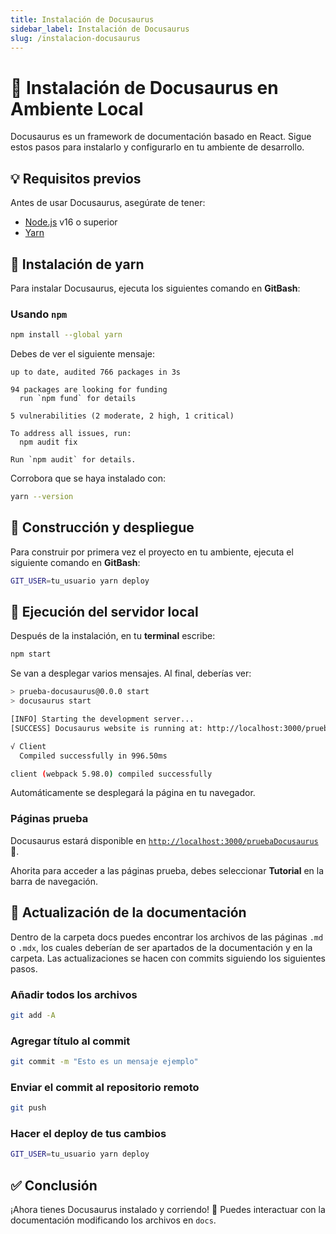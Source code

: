 ```yaml
---
title: Instalación de Docusaurus
sidebar_label: Instalación de Docusaurus
slug: /instalacion-docusaurus
---
```


# 📌 Instalación de Docusaurus en Ambiente Local

Docusaurus es un framework de documentación basado en React. Sigue estos pasos para instalarlo y configurarlo en tu ambiente de desarrollo.

## 💡 Requisitos previos
Antes de usar Docusaurus, asegúrate de tener:
- [Node.js](https://nodejs.org/) v16 o superior
- [Yarn](https://yarnpkg.com/)

## 🚀 Instalación de yarn
Para instalar Docusaurus, ejecuta los siguientes comando en **GitBash**:


### Usando `npm`
```bash
npm install --global yarn
```

Debes de ver el siguiente mensaje:

```
up to date, audited 766 packages in 3s

94 packages are looking for funding
  run `npm fund` for details

5 vulnerabilities (2 moderate, 2 high, 1 critical)

To address all issues, run:
  npm audit fix

Run `npm audit` for details.
```

Corrobora que se haya instalado con:

```bash
yarn --version
```

## 🔧 Construcción y despliegue
Para construir por primera vez el proyecto en tu ambiente, ejecuta el siguiente comando en **GitBash**:

```bash
GIT_USER=tu_usuario yarn deploy
```

## 🎯 Ejecución del servidor local
Después de la instalación, en tu **terminal** escribe:

```bash
npm start
```

Se van a desplegar varios mensajes. Al final, deberías ver:

```bash
> prueba-docusaurus@0.0.0 start
> docusaurus start

[INFO] Starting the development server...
[SUCCESS] Docusaurus website is running at: http://localhost:3000/pruebaDocusaurus/

√ Client
  Compiled successfully in 996.50ms

client (webpack 5.98.0) compiled successfully
```

Automáticamente se desplegará la página en tu navegador. 

### Páginas prueba
Docusaurus estará disponible en [`http://localhost:3000/pruebaDocusaurus`](http://localhost:3000/pruebaDocusaurus) 🚀.

Ahorita para acceder a las páginas prueba, debes seleccionar **Tutorial** en la barra de navegación.
 
## 🔧 Actualización de la documentación
Dentro de la carpeta docs puedes encontrar los archivos de las páginas `.md` o `.mdx`, los cuales deberían de ser apartados de la documentación y en la carpeta. Las actualizaciones se hacen con commits siguiendo los siguientes pasos.

### Añadir todos los archivos
```bash
git add -A
```

### Agregar título al commit
```bash
git commit -m "Esto es un mensaje ejemplo"
```

### Enviar el commit al repositorio remoto
```bash
git push
```

### Hacer el deploy de tus cambios
```bash
GIT_USER=tu_usuario yarn deploy
```

## ✅ Conclusión
¡Ahora tienes Docusaurus instalado y corriendo! 🎉 Puedes interactuar con la documentación modificando los archivos en `docs`.
